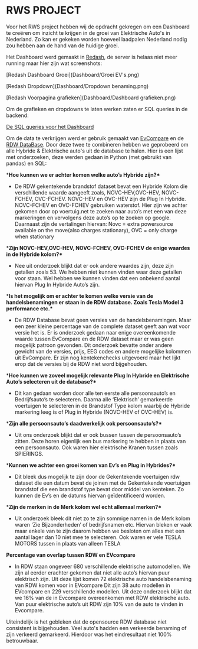 # RWS PROJECT

Voor het RWS project hebben wij de opdracht gekregen om een Dashboard te creëren om inzicht te krijgen in de groei van Elektrische Auto's in Nederland. Zo kan er gekeken worden hoeveel laadpalen Nederland nodig zou hebben aan de hand van de huidige groei.



Het Dashboard werd gemaakt in [Redash](https://redash.io/), de server is helaas niet meer running maar hier zijn wat screenshots:

[Redash Dashboard Groei](Dashboard/Groei EV's.png)

[Redash Dropdown](Dashboard/Dropdown benaming.png)

[Redash Voorpagina grafieken](Dashboard/Dashboard grafieken.png)



Om de grafieken en dropdowns te laten werken zaten er SQL queries in de backend:

[De SQL queries voor het Dashboard](queries)



Om de data te verkrijgen werd er gebruik gemaakt van [EvCompare](https://evcompare.io/) en de [RDW DataBase](https://opendata.rdw.nl/). Door deze twee te combineren hebben we geprobeerd om alle Hybride & Elektrische auto's uit de database te halen. Hier is een lijst met onderzoeken, deze werden gedaan in Python (met gebruikt van pandas) en SQL:



***Hoe kunnen we er achter komen welke auto’s Hybride zijn?\***

- De RDW gekentekende brandstof dataset bevat een Hybride Kolom die verschillende waarde aangeeft zoals, NOVC-HEV,OVC-HEV, NOVC-FCHEV, OVC-FCHEV. NOVC-HEV en OVC-HEV zijn de Plug In Hybride. NOVC-FCHEV en OVC-FCHEV gebruiken waterstof. Hier zijn we achter gekomen door op voertuig.net te zoeken naar auto’s met een van deze markeringen en vervolgens deze auto’s op te zoeken op google. Daarnaast zijn de vertalingen hiervan: Novc = extra powersource available on the move(also charges stationary), OVC = only charge when stationary

 

***Zijn NOVC-HEV,OVC-HEV, NOVC-FCHEV, OVC-FCHEV de enige waardes in de Hybride kolom?\***

- Nee uit onderzoek blijkt dat er ook andere waardes zijn, deze zijn getallen zoals 53. We hebben niet kunnen vinden waar deze getallen voor staan. Wel hebben we kunnen vinden dat een onbekend aantal hiervan Plug In Hybride Auto’s zijn.

 

***Is het mogelijk om er achter te komen welke versie van de handelsbenamingen er staan in de RDW database. Zoals Tesla Model 3 performance etc.\***

- De RDW Database bevat geen versies van de handelsbenamingen. Maar een zeer kleine percentage van de complete dataset geeft aan wat voor versie het is. Er is onderzoek gedaan naar enige overeenkomende waarde tussen EvCompare en de RDW dataset maar er was geen mogelijk patroon gevonden. Dit onderzoek bevatte onder andere gewicht van de versies, prijs, EEG codes en andere mogelijke kolommen uit EvCompare. Er zijn nog kentekenchecks uitgevoerd maar het lijkt erop dat de versies bij de RDW niet word bijgehouden.

 

***Hoe kunnen we zoveel mogelijk relevante Plug In Hybride en Elektrische Auto’s selecteren uit de database?\***

- Dit kan gedaan worden door alle ten eerste alle persoonsauto’s en Bedrijfsauto’s te selecteren. Daarna alle ‘Elektrisch’ gemarkeerde voertuigen te selecteren in de Brandstof Type kolom waarbij de Hybride markering leeg is of Plug in Hybride (NOVC-HEV of OVC-HEV) is.

 

***Zijn alle persoonsauto’s daadwerkelijk ook persoonsauto’s?\***

- Uit ons onderzoek blijkt dat er ook bussen tussen de persoonsauto’s zitten. Deze horen eigenlijk een bus markering te hebben in plaats van een persoonsauto. Ook waren hier elektrische Kranen tussen zoals SPIERINGS.

 

***Kunnen we achter een groei komen van Ev’s en Plug in Hybrides?\***

- Dit bleek dus mogelijk te zijn door de Gekentekende voertuigen rdw dataset die een datum bevat de joinen met de Gekentekende voertuigen brandstof die een brandstof type bevat door middel van kenteken. Zo kunnen de Ev’s en de datums hiervan geïdentificeerd worden.

 

***Zijn de merken in de Merk kolom wel echt allemaal merken?\***

- Uit onderzoek bleek dit niet zo te zijn sommige namen in de Merk kolom waren ‘Zie Bijzonderheden’ of bedrijfsnamen etc. Hiervan bleken er vaak maar enkele van te zijn daarom hebben we besloten om alles met een aantal lager dan 10 niet mee te selecteren. Ook waren er vele TESLA MOTORS tussen in plaats van alleen TESLA

**Percentage van overlap tussen RDW en EVcompare**

- In RDW staan ongeveer 680 verschillende elektrische automodellen. We zijn al eerder erachter gekomen dat niet alle auto’s hiervan puur elektrisch zijn. Uit deze lijst komen 72 elektrische auto handelsbenaming van RDW komen voor in EVcompare Dit zijn 38 auto modellen in EVcompare en 229 verschillende modellen. Uit deze onderzoek blijkt dat we 16% van de in Evcompare overeenkomen met RDW elektrische auto. Van puur elektrische auto’s uit RDW zijn 10% van de auto te vinden in Evcompare.



Uiteindelijk is het gebleken dat de opensource RDW database niet consistent is bijgehouden. Veel auto's hadden een verkeerde benaming of zijn verkeerd gemarkeerd. Hierdoor was het eindresultaat niet 100% betrouwbaar. 